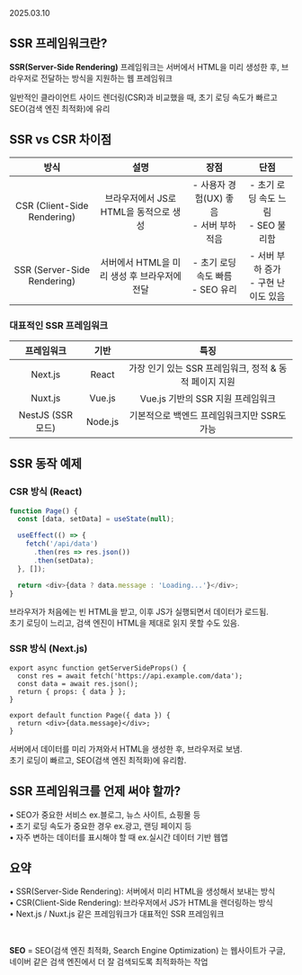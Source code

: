 2025.03.10

## SSR 프레임워크란?
**SSR(Server-Side Rendering)** 프레임워크는 서버에서 HTML을 미리 생성한 후, 브라우저로 전달하는 방식을 지원하는 웹 프레임워크
<br>

일반적인 클라이언트 사이드 렌더링(CSR)과 비교했을 때, 초기 로딩 속도가 빠르고 SEO(검색 엔진 최적화)에 유리

## SSR vs CSR 차이점
|  방식 |  설명 | 장점 | 단점 | 
|:------:|:----:|:----:|:----:|
CSR (Client-Side Rendering) | 브라우저에서 JS로 HTML을 동적으로 생성 | - 사용자 경험(UX) 좋음<br>- 서버 부하 적음 | - 초기 로딩 속도 느림<br>- SEO 불리함
SSR (Server-Side Rendering) | 서버에서 HTML을 미리 생성 후 브라우저에 전달 | - 초기 로딩 속도 빠름<br>- SEO 유리 | - 서버 부하 증가<br>- 구현 난이도 있음


### 대표적인 SSR 프레임워크
|프레임워크|기반|특징|
|:------:|:----:|:----:|
Next.js | React | 가장 인기 있는 SSR 프레임워크, 정적 & 동적 페이지 지원
Nuxt.js | Vue.js | Vue.js 기반의 SSR 지원 프레임워크
NestJS (SSR 모드) | Node.js | 기본적으로 백엔드 프레임워크지만 SSR도 가능

## SSR 동작 예제

### CSR 방식 (React)
``` js
function Page() {
  const [data, setData] = useState(null);

  useEffect(() => {
    fetch('/api/data')
      .then(res => res.json())
      .then(setData);
  }, []);

  return <div>{data ? data.message : 'Loading...'}</div>;
}
```
브라우저가 처음에는 빈 HTML을 받고, 이후 JS가 실행되면서 데이터가 로드됨.<br>
초기 로딩이 느리고, 검색 엔진이 HTML을 제대로 읽지 못할 수도 있음.

### SSR 방식 (Next.js)
```
export async function getServerSideProps() {
  const res = await fetch('https://api.example.com/data');
  const data = await res.json();
  return { props: { data } };
}

export default function Page({ data }) {
  return <div>{data.message}</div>;
}
```
서버에서 데이터를 미리 가져와서 HTML을 생성한 후, 브라우저로 보냄.<br>
초기 로딩이 빠르고, SEO(검색 엔진 최적화)에 유리함.


##  SSR 프레임워크를 언제 써야 할까?
• SEO가 중요한 서비스 ex.블로그, 뉴스 사이트, 쇼핑몰 등 <br>
• 초기 로딩 속도가 중요한 경우 ex.광고, 랜딩 페이지 등 <br>
• 자주 변하는 데이터를 표시해야 할 때 ex.실시간 데이터 기반 웹앱


## 요약
• SSR(Server-Side Rendering): 서버에서 미리 HTML을 생성해서 보내는 방식 <br>
• CSR(Client-Side Rendering): 브라우저에서 JS가 HTML을 렌더링하는 방식<br>
• Next.js / Nuxt.js 같은 프레임워크가 대표적인 SSR 프레임워크


<br>

**SEO** = SEO(검색 엔진 최적화, Search Engine Optimization) 는 웹사이트가 구글, 네이버 같은 검색 엔진에서 더 잘 검색되도록 최적화하는 작업